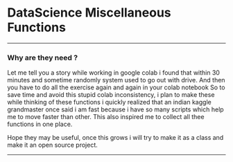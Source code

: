 # DataScience Miscellaneous Functions
-------------------------------------------------------------------------------------
### Why are they need ?
Let me tell you a story while working in google colab i found that within 30 minutes and sometime randomly system used to go out with drive. And then  you have to do all the exercise again and again in your colab notebook
So to save time and avoid this stupid colab inconsistency, i plan to make these while thinking of these functions i quickly realized that an indian kaggle grandmaster once said i am fast because i have so many scripts which help me to move faster than other. This also inspired me to collect all thee functions in one place.

Hope they may be useful, once this grows i will try to make it as a class and make it an open source project.

----------------------------------------------------------------------------------------------------------  
